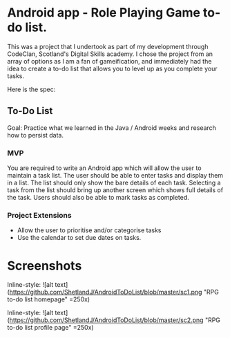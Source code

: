 # Android app - Role Playing Game to-do list.

This was a project that I undertook as part of my development through CodeClan, Scotland's Digital Skills academy. I chose the project from an array of options as I am a fan of gameification, and immediately had the idea to create a to-do list that allows you to level up as you complete your tasks.

Here is the spec:

## To-Do List

Goal: Practice what we learned in the Java / Android weeks and research how to persist data.

### MVP
You are required to write an Android app which will allow the user to maintain a task list. The user should be able to enter tasks and display them in a list. The list should only show the bare details of each task. Selecting a task from the list should bring up another screen which shows full details of the task.
Users should also be able to mark tasks as completed.

### Project Extensions

* Allow the user to prioritise and/or categorise tasks
* Use the calendar to set due dates on tasks.

# Screenshots

Inline-style: 
![alt text](https://github.com/ShetlandJ/AndroidToDoList/blob/master/sc1.png "RPG to-do list homepage" =250x)

Inline-style: 
![alt text](https://github.com/ShetlandJ/AndroidToDoList/blob/master/sc2.png "RPG to-do list profile page" =250x)
